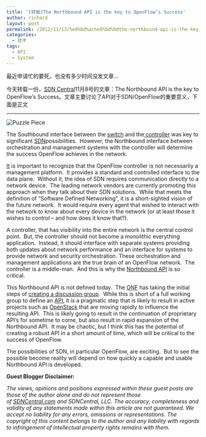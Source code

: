 ```yaml
---
title: '[转载]The Northbound API is the key to OpenFlow’s Success'
author: richard
layout: post
permalink: /2012/11/13/%e8%bd%ac%e8%bd%bdthe-northbound-api-is-the-key-to-openflows-success/
categories:
  - 技术
tags:
  - API
  - System
---
```

最近申请忙的要死，也没有多少时间没发文章&#8230;

今天转载一份，[SDN Central][1]11月8号的文章：The Northbound API is the key to OpenFlow’s Success。文章主要讨论了API对于SDN/OpenFlow的重要意义，下面是正文

* * *

![Puzzle Piece][2]

The Southbound interface between the <a title="SDNCentral Shipping Products" href="http://www.sdncentral.com/shipping-sdn-products/" target="_blank">switch</a> and the<a title="SDNCentral Announced SDN Products" href="http://www.sdncentral.com/announced-sdn-products/" target="_blank"> controller</a> was key to significant [SDN][3]possibilities.  However, the Northbound interface between orchestration and management systems with the controller will determine the success OpenFlow achieves in the network.

[It][4] is important to recognize that the OpenFlow controller is not necessarily a management platform.  It provides a standard and controlled interface to the data plane.  Without it, the idea of SDN requires communication directly to a network device.  The leading network vendors are currently promoting this approach when they talk about their SDN solutions.  While that meets the definition of “Software Defined Networking”, it is a short-sighted vision of the future network.  It would require every agent that wished to interact with the network to know about every device in the network (or at least those it wishes to control – and how does it know that?).<!--more-->

A controller, that has visibility into the entire network is the central control point.  But, the controller should not become a monolithic everything application.  Instead, it should interface with separate systems providing both updates about network performance and an interface for systems to provide network and security orchestration. These orchestration and management applications are the true brain of an OpenFlow network.  The controller is a middle-man.  And this is why the <a title="OpenFlow Northbound API – A New Olympic Sport" href="http://www.sdncentral.com/sdn-blog/openflow-northbound-api-olympics/2012/07/" target="_blank">Northbound API</a> is so critical.

This Northbound API is not defined today.  The <a title="ONF" href="http://www.sdncentral.com/listings/open-networking-foundation" target="_blank">ONF</a> has taking the initial steps of <a href="https://www.opennetworking.org/new-working-groups/" rel="nofollow" target="_blank">creating a discussion group</a>.  While this is short of a full working group to define an <a title="SDN Resources: API" href="http://www.sdncentral.com/comprehensive-list-of-sdn-apis/" target="_blank">API</a>, it is a pragmatic step that is likely to result in active projects such as <a href="http://www.sdncentral.com/comprehensive-list-of-open-source-sdn-projects/" target="_blank">OpenStack</a> that are moving rapidly to influence the resulting API.  This is likely going to result in the continuation of proprietary API’s for sometime to come, but also result in rapid expansion of the Northbound API.  It may be chaotic, but I think this has the potential of creating a robust API in a short amount of time, which will be critical to the success of OpenFlow.

The possibilities of SDN, in particular OpenFlow, are exciting.  But to see the possible become reality will depend on how quickly a capable and usable Northbound API is developed.

**Guest Blogger Disclaimer:**

*The views, opinions and positions expressed within these guest posts are those of the author alone and do not represent those of *<a href="http://sdncentral.com/" rel="nofollow" target="_blank"><em>SDNCentral.com</em></a>* and SDNCentral, LLC. The accuracy, completeness and validity of any statements made within this article are not guaranteed. We accept no liability for any errors, omissions or representations. The copyright of this content belongs to the author and any liability with regards to infringement of intellectual property rights remains with them.*

 [1]: http://www.sdncentral.com
 [2]: http://www.sdncentral.com/wp-content/uploads/2012/11/Puzzle-Piece.jpg "Puzzle Piece"
 [3]: http://www.sdncentral.com/products-technologies/hp-throws-down-the-gauntlet-in-the-sdn-arena/2012/10/
 [4]: http://www.sdncentral.com/guest-blog-posts/how-network-virtualization-has-helped-shaped-ha-and-disaster-recovery/2012/11/